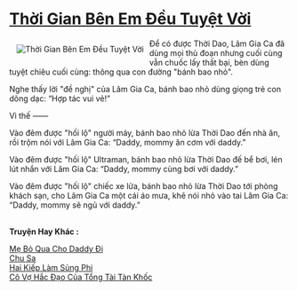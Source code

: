 <a href="https://utruyen.com/truyen/thoi-gian-ben-em-deu-tuyet-voi/17359/" title="Thời Gian Bên Em Đều Tuyệt Vời"><h1>Thời Gian Bên Em Đều Tuyệt Vời</h1></a><div style="display:table"><img align="right" style="float: left; padding: 10px;" src="https://utruyen.com/images/story/200x260/thoi-gian-ben-em-deu-tuyet-voi.jpg" alt="Thời Gian Bên Em Đều Tuyệt Vời">Để có được Thời Dao, Lâm Gia Ca đã dùng mọi thủ đoạn nhưng cuối cùng vẫn chuốc lấy thất bại, bèn dùng tuyệt chiêu cuối cùng: thông qua con đường "bánh bao nhỏ".<p></p>Nghe thấy lời "đề nghị" của Lâm Gia Ca, bánh bao nhỏ dùng giọng trẻ con dõng dạc: “Hợp tác vui vẻ!”<p></p>Vì thế ——<p></p>Vào đêm được "hối lộ" người máy, bánh bao nhỏ lừa Thời Dao đến nhà ăn, rồi trộm nói với Lâm Gia Ca: “Daddy, mommy ăn cơm với daddy.”<p></p>Vào đêm được "hối lộ" Ultraman, bánh bao nhỏ lừa Thời Dao đế bể bơi, lén lút nhắn với Lâm Gia Ca: “Daddy, mommy cùng bơi với daddy.”<p></p>Vào đêm được "hối lộ" chiếc xe lửa, bánh bao nhỏ lừa Thời Dao tới phòng khách sạn, cho Lâm Gia Ca một cái áo mưa, khẽ nói nhỏ vào tai Lâm Gia Ca: “Daddy, mommy sẽ ngủ với daddy.”</div><p><br><b>Truyện Hay Khác :</b></p><a href="https://utruyen.com/truyen/me-bo-qua-cho-daddy-di/14200/" alt="Mẹ Bỏ Qua Cho Daddy Đi">Mẹ Bỏ Qua Cho Daddy Đi</a><br/><a href="https://truyenngontinhay.wordpress.com/2019/10/03/chu-sa/" alt="Chu Sa">Chu Sa</a><br/><a href="https://truyenngontinhay.wordpress.com/2019/10/03/hai-kiep-lam-sung-phi/" alt="Hai Kiếp Làm Sủng Phi">Hai Kiếp Làm Sủng Phi</a><br/><a href="https://truyenngontinhay.wordpress.com/2019/10/03/co-vo-hac-dao-cua-tong-tai-tan-khoc/" alt="Cô Vợ Hắc Đạo Của Tổng Tài Tàn Khốc">Cô Vợ Hắc Đạo Của Tổng Tài Tàn Khốc</a><br/>